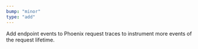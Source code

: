 ```yaml
---
bump: "minor"
type: "add"
---
```


Add endpoint events to Phoenix request traces to instrument more events of the request lifetime.

